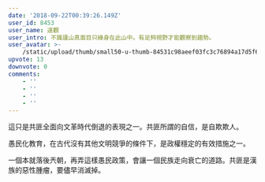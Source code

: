 ```yaml
---
date: '2018-09-22T00:39:26.149Z'
user_id: 8453
user_name: 遠觀
user_intro: 不識廬山真面目只緣身在此山中。有足夠視野才能觀察到趨勢。
user_avatar: >-
    /static/upload/thumb/small50-u-thumb-84531c98aeef03fc3c76894a17d5f6ab62f5a0a3a237.png
upvote: 13
downvote: 0
comments:
    - ''
    - ''
    - ''
    - ''
---
```


這只是共匪全面向文革時代倒退的表現之一。共匪所謂的自信，是自欺欺人。

愚民化教育，在古代沒有其他文明競爭的條件下，是政權穩定的有效措施之一。

一個本就落後兲朝，再弄這樣愚民政策，會讓一個民族走向衰亡的道路。共匪是漢族的惡性腫瘤，要儘早消滅掉。
